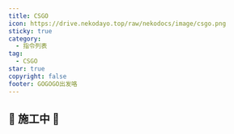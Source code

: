 ```yaml
---
title: CSGO
icon: https://drive.nekodayo.top/raw/nekodocs/image/csgo.png
sticky: true
category:
  - 指令列表
tag:
  - CSGO
star: true
copyright: false
footer: GOGOGO出发咯
---
```


## 🚧 **施工中** 🚧